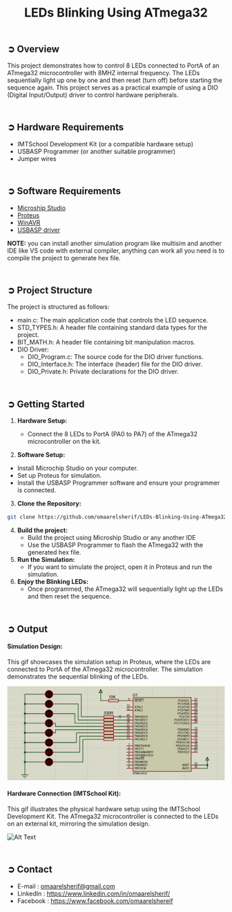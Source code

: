 <!-- PROJECT TITLE -->
<h1 align="center">LEDs Blinking Using ATmega32</h1>

<!-- OVERVIEW -->
## <br>**➲ Overview**
This project demonstrates how to control 8 LEDs connected to PortA of an ATmega32 microcontroller with 8MHZ internal frequency. The LEDs sequentially light up one by one and then reset (turn off) before starting the sequence again. This project serves as a practical example of using a DIO (Digital Input/Output) driver to control hardware peripherals.

<!-- HARDWARE REQUIREMENTS -->
## <br>**➲ Hardware Requirements**
* IMTSchool Development Kit (or a compatible hardware setup)
* USBASP Programmer (or another suitable programmer)
* Jumper wires

<!-- SOFTWARE REQUIREMENTS -->
## <br>**➲ Software Requirements**
* <a href="https://www.microchip.com/en-us/education/developer-help/learn-tools-software/mcu-mpu/studio" target="_blank">Microship Studio</a> 
* <a href="https://www.labcenter.com/downloads/" target="_blank">Proteus</a> 
* <a href="https://sourceforge.net/projects/winavr/" target="_blank">WinAVR</a> 
* <a href="https://www.fischl.de/usbasp/" target="_blank">USBASP driver</a> 

**NOTE:** you can install another simulation program like multisim and another IDE like VS code with external compiler, anything can work all you need is to compile the project to generate hex file.

<!-- PROJECT STRUCTURE -->
## <br>**➲ Project Structure**
The project is structured as follows:
* main.c: The main application code that controls the LED sequence.
* STD_TYPES.h: A header file containing standard data types for the project.
* BIT_MATH.h: A header file containing bit manipulation macros.
* DIO Driver:
  * DIO_Program.c: The source code for the DIO driver functions.
  * DIO_Interface.h: The interface (header) file for the DIO driver.
  * DIO_Private.h: Private declarations for the DIO driver.

<!-- GETTING STARTED -->
## <br>**➲ Getting Started**
1. **Hardware Setup:**
   * Connect the 8 LEDs to PortA (PA0 to PA7) of the ATmega32 microcontroller on the kit. 

2. **Software Setup:**
* Install Microchip Studio on your computer.
* Set up Proteus for simulation.
* Install the USBASP Programmer software and ensure your programmer is connected.
3. **Clone the Repository:**
```sh
git clone https://github.com/omaarelsherif/LEDs-Blinking-Using-ATmega32.git
```
4. **Build the project:**
   * Build the project using Microship Studio or any another IDE
   * Use the USBASP Programmer to flash the ATmega32 with the generated hex file.
5. **Run the Simulation:**
   * If you want to simulate the project, open it in Proteus and run the simulation.
6. **Enjoy the Blinking LEDs:**
   * Once programmed, the ATmega32 will sequentially light up the LEDs and then reset the sequence.

<!-- OUTPUT -->
## <br>**➲ Output**
<h4>Simulation Design: </h4>
This gif showcases the simulation setup in Proteus, where the LEDs are connected to PortA of the ATmega32 microcontroller. The simulation demonstrates the sequential blinking of the LEDs.

![Alt Text](LEDs/Output/software.gif)

<h4>Hardware Connection (IMTSchool Kit): </h4>
This gif illustrates the physical hardware setup using the IMTSchool Development Kit. The ATmega32 microcontroller is connected to the LEDs on an external kit, mirroring the simulation design.

![Alt Text](LEDs/Output/hardware.gif)

<!-- CONTACT -->
## <br>**➲ Contact**
- E-mail   : [omaarelsherif@gmail.com](mailto:omaarelsherif@gmail.com)
- LinkedIn : https://www.linkedin.com/in/omaarelsherif/
- Facebook : https://www.facebook.com/omaarelshereif
